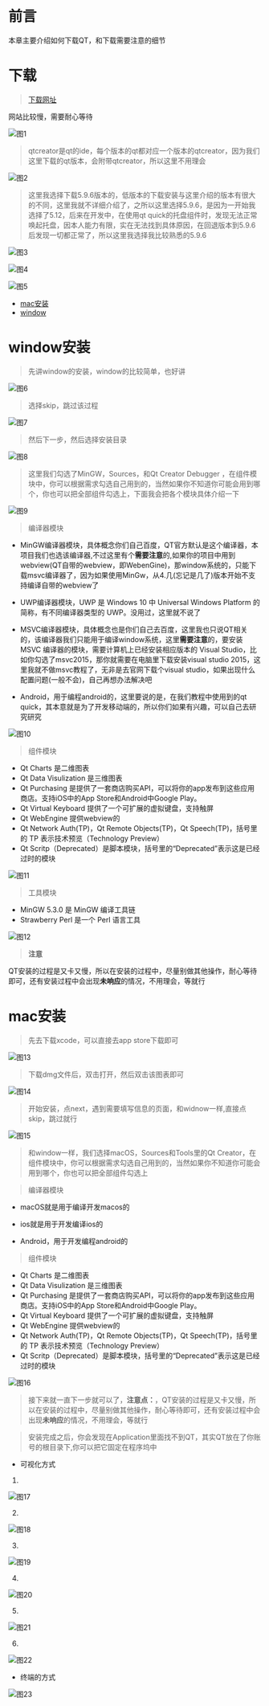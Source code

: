 # 前言
本章主要介绍如何下载QT，和下载需要注意的细节

# 下载

> [下载网址](http://download.qt.io/)

网站比较慢，需要耐心等待

![图1](../../image/detail/download0.png)

> qtcreator是qt的ide，每个版本的qt都对应一个版本的qtcreator，因为我们这里下载的qt版本，会附带qtcreator，所以这里不用理会

![图2](../../image/detail/download1.png)

> 这里我选择下载5.9.6版本的，低版本的下载安装与这里介绍的版本有很大的不同，这里我就不详细介绍了，之所以这里选择5.9.6，是因为一开始我选择了5.12，后来在开发中，在使用qt quick的托盘组件时，发现无法正常唤起托盘，因本人能力有限，实在无法找到具体原因，在回退版本到5.9.6后发现一切都正常了，所以这里我选择我比较熟悉的5.9.6

![图3](../../image/detail/download2.png)

![图4](../../image/detail/download3.png)

![图5](../../image/detail/download4.png)


* [mac安装]()
* [window]()

# window安装

> 先讲window的安装，window的比较简单，也好讲

![图6](../../image/detail/install.png)

> 选择skip，跳过该过程

![图7](../../image/detail/install0.png)

> 然后下一步，然后选择安装目录

![图8](../../image/detail/install1.png)

> 这里我们勾选了MinGW，Sources，和Qt Creator Debugger ，在组件模块中，你可以根据需求勾选自己用到的，当然如果你不知道你可能会用到哪个，你也可以把全部组件勾选上，下面我会把各个模块具体介绍一下

![图9](../../image/detail/install2.png)

> 编译器模块

* MinGW编译器模块，具体概念你们自己百度，QT官方默认是这个编译器，本项目我们也选该编译器,不过这里有个**需要注意**的,如果你的项目中用到webview(QT自带的webview，即WebenGine)，那window系统的，只能下载msvc编译器了，因为如果使用MinGw，从4.几(忘记是几了)版本开始不支持编译自带的webview了

* UWP编译器模块，UWP 是 Windows 10 中 Universal Windows Platform 的简称，有不同编译器类型的 UWP。没用过，这里就不说了

* MSVC编译器模块，具体概念也是你们自己去百度，这里我也只说QT相关的，该编译器我们只能用于编译window系统，这里**需要注意**的，要安装 MSVC 编译器的模块，需要计算机上已经安装相应版本的 Visual Studio，比如你勾选了msvc2015，那你就需要在电脑里下载安装visual studio 2015，这里我就不做msvc教程了，无非是去官网下载个visual studio，如果出现什么配置问题(一般不会)，自己再想办法解决吧

* Android，用于编程android的，这里要说的是，在我们教程中使用到的qt quick，其本意就是为了开发移动端的，所以你们如果有兴趣，可以自己去研究研究

![图10](../../image/detail/install3.png)

> 组件模块

* Qt Charts 是二维图表
* Qt Data Visulization 是三维图表
* Qt Purchasing 是提供了一套商店购买API，可以将你的app发布到这些应用商店。支持iOS中的App Store和Android中Google Play。
* Qt Virtual Keyboard 提供了一个可扩展的虚拟键盘，支持触屏
* Qt WebEngine 提供webview的
* Qt Network Auth(TP)，Qt Remote Objects(TP)，Qt Speech(TP)，括号里的 TP 表示技术预览（Technology Preview）
* Qt Scritp（Deprecated）是脚本模块，括号里的“Deprecated”表示这是已经过时的模块

![图11](../../image/detail/install4.png)

> 工具模块

* MinGW 5.3.0 是 MinGW 编译工具链
* Strawberry Perl 是一个 Perl 语言工具

![图12](../../image/detail/install5.png)

> **注意**

QT安装的过程是又卡又慢，所以在安装的过程中，尽量别做其他操作，耐心等待即可，还有安装过程中会出现**未响应**的情况，不用理会，等就行

# mac安装
> 先去下载xcode，可以直接去app store下载即可

![图13](../../image/detail/install9.png)

> 下载dmg文件后，双击打开，然后双击该图表即可

![图14](../../image/detail/install6.png)

> 开始安装，点next，遇到需要填写信息的页面，和widnow一样,直接点skip，跳过就行

![图15](../../image/detail/install7.png)

> 和window一样，我们选择macOS，Sources和Tools里的Qt Creator，在组件模块中，你可以根据需求勾选自己用到的，当然如果你不知道你可能会用到哪个，你也可以把全部组件勾选上

> 编译器模块

* macOS就是用于编译开发macos的

* ios就是用于开发编译ios的

* Android，用于开发编程android的

> 组件模块

* Qt Charts 是二维图表
* Qt Data Visulization 是三维图表
* Qt Purchasing 是提供了一套商店购买API，可以将你的app发布到这些应用商店。支持iOS中的App Store和Android中Google Play。
* Qt Virtual Keyboard 提供了一个可扩展的虚拟键盘，支持触屏
* Qt WebEngine 提供webview的
* Qt Network Auth(TP)，Qt Remote Objects(TP)，Qt Speech(TP)，括号里的 TP 表示技术预览（Technology Preview）
* Qt Scritp（Deprecated）是脚本模块，括号里的“Deprecated”表示这是已经过时的模块

![图16](../../image/detail/install7.png)

> 接下来就一直下一步就可以了，**注意点：**，QT安装的过程是又卡又慢，所以在安装的过程中，尽量别做其他操作，耐心等待即可，还有安装过程中会出现**未响应**的情况，不用理会，等就行

> 安装完成之后，你会发现在Application里面找不到QT，其实QT放在了你账号的根目录下,你可以把它固定在程序坞中

* 可视化方式

1.

![图17](../../image/detail/install10.png)

2.

![图18](../../image/detail/install11.png)

3.

![图19](../../image/detail/install12.png)

4.

![图20](../../image/detail/install13.png)

5.

![图21](../../image/detail/install14.png)

6.

![图22](../../image/detail/install15.png)

* 终端的方式

![图23](../../image/detail/install16.png)

